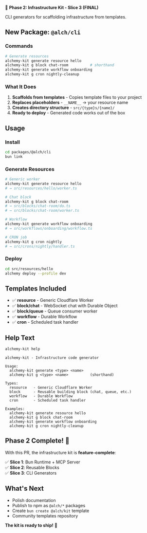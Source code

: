 🚀 **Phase 2: Infrastructure Kit - Slice 3 (FINAL)**

CLI generators for scaffolding infrastructure from templates.

## New Package: `@alch/cli`

### Commands

```bash
# Generate resources
alchemy-kit generate resource hello
alchemy-kit g block chat-room          # shorthand
alchemy-kit generate workflow onboarding
alchemy-kit g cron nightly-cleanup
```

### What It Does

1. **Scaffolds from templates** - Copies template files to your project
2. **Replaces placeholders** - `__NAME__` → your resource name
3. **Creates directory structure** - `src/{type}s/{name}/`
4. **Ready to deploy** - Generated code works out of the box

## Usage

### Install

```bash
cd packages/@alch/cli
bun link
```

### Generate Resources

```bash
# Generic worker
alchemy-kit generate resource hello
# → src/resources/hello/worker.ts

# Chat block
alchemy-kit g block chat-room
# → src/blocks/chat-room/do.ts
# → src/blocks/chat-room/worker.ts

# Workflow
alchemy-kit generate workflow onboarding
# → src/workflows/onboarding/workflow.ts

# CRON job
alchemy-kit g cron nightly
# → src/crons/nightly/handler.ts
```

### Deploy

```bash
cd src/resources/hello
alchemy deploy --profile dev
```

## Templates Included

- ✅ **resource** - Generic Cloudflare Worker
- ✅ **block/chat** - WebSocket chat with Durable Object
- ✅ **block/queue** - Queue consumer worker
- ✅ **workflow** - Durable Workflow
- ✅ **cron** - Scheduled task handler

## Help Text

```bash
alchemy-kit help
```

```
alchemy-kit - Infrastructure code generator

Usage:
  alchemy-kit generate <type> <name>
  alchemy-kit g <type> <name>          (shorthand)

Types:
  resource   - Generic Cloudflare Worker
  block      - Reusable building block (chat, queue, etc.)
  workflow   - Durable Workflow
  cron       - Scheduled task handler

Examples:
  alchemy-kit generate resource hello
  alchemy-kit g block chat-room
  alchemy-kit generate workflow onboarding
  alchemy-kit g cron nightly-cleanup
```

## Phase 2 Complete! 🎉

With this PR, the infrastructure kit is **feature-complete**:

✅ **Slice 1**: Bun Runtime + MCP Server  
✅ **Slice 2**: Reusable Blocks  
✅ **Slice 3**: CLI Generators  

## What's Next

- Polish documentation
- Publish to npm as `@alch/*` packages
- Create `bun create @alch/kit` template
- Community templates repository

**The kit is ready to ship!** 🚀
